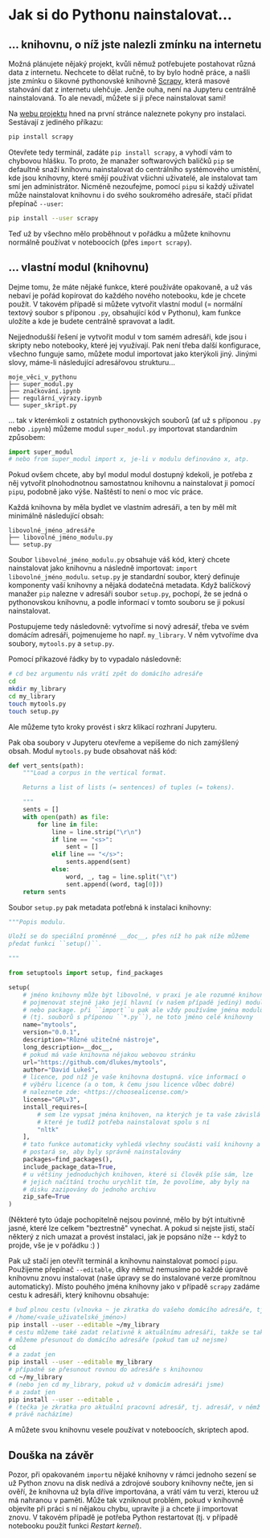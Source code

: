 # Jak si do Pythonu nainstalovat...

## ... knihovnu, o níž jste nalezli zmínku na internetu

Možná plánujete nějaký projekt, kvůli němuž potřebujete postahovat různá data z
internetu. Nechcete to dělat ručně, to by bylo hodně práce, a našli jste zmínku
o šikovné pythonovské knihovně [Scrapy](https://scrapy.org/), která masové
stahování dat z internetu ulehčuje. Jenže ouha, není na Jupyteru centrálně
nainstalovaná. To ale nevadí, můžete si ji přece nainstalovat sami!

Na [webu projektu](https://scrapy.org/) hned na první stránce naleznete pokyny
pro instalaci. Sestávají z jediného příkazu:

```sh
pip install scrapy
```

Otevřete tedy terminál, zadáte `pip install scrapy`, a vyhodí vám to chybovou
hlášku. To proto, že manažer softwarových balíčků `pip` se defaultně snaží
knihovnu nainstalovat do centrálního systémového umístění, kde jsou knihovny,
které smějí používat všichni uživatelé, ale instalovat tam smí jen
administrátor. Nicméně nezoufejme, pomocí `pip`u si každý uživatel může
nainstalovat knihovnu i do svého soukromého adresáře, stačí přidat přepínač
`--user`:

```sh
pip install --user scrapy
```

Teď už by všechno mělo proběhnout v pořádku a můžete knihovnu normálně používat
v noteboocích (přes `import scrapy`).

## ... vlastní modul (knihovnu)

Dejme tomu, že máte nějaké funkce, které používáte opakovaně, a už vás nebaví
je pořád kopírovat do každého nového notebooku, kde je chcete použít. V takovém
případě si můžete vytvořit vlastní modul (= normální textový soubor s příponou
`.py`, obsahující kód v Pythonu), kam funkce uložíte a kde je budete centrálně
spravovat a ladit.

Nejjednodušší řešení je vytvořit modul v tom samém adresáři, kde jsou i skripty
nebo notebooky, které jej využívají. Pak není třeba další konfigurace, všechno
funguje samo, můžete modul importovat jako kterýkoli jiný. Jinými slovy,
máme-li následující adresářovou strukturu...

```
moje_věci_v_pythonu
├── super_modul.py
├── značkování.ipynb
├── regulární_výrazy.ipynb
└── super_skript.py
```

... tak v kterémkoli z ostatních pythonovských souborů (ať už s příponou `.py`
nebo `.ipynb`) můžeme modul `super_modul.py` importovat standardním způsobem:

```python
import super_modul
# nebo from super_modul import x, je-li v modulu definováno x, atp.
```

Pokud ovšem chcete, aby byl modul modul dostupný kdekoli, je potřeba z něj
vytvořit plnohodnotnou samostatnou knihovnu a nainstalovat ji pomocí `pip`u,
podobně jako výše. Naštěstí to není o moc víc práce.

Každá knihovna by měla bydlet ve vlastním adresáři, a ten by měl mít minimálně
následující obsah:

```
libovolné_jméno_adresáře
├── libovolné_jméno_modulu.py
└── setup.py
```

Soubor `libovolné_jméno_modulu.py` obsahuje váš kód, který chcete nainstalovat
jako knihovnu a následně importovat: `import libovolné_jméno_modulu`.
`setup.py` je standardní soubor, který definuje komponenty vaší knihovny a
nějaká dodatečná metadata. Když balíčkový manažer `pip` nalezne v adresáři
soubor `setup.py`, pochopí, že se jedná o pythonovskou knihovnu, a podle
informací v tomto souboru se ji pokusí nainstalovat.

Postupujeme tedy následovně: vytvoříme si nový adresář, třeba ve svém domácím
adresáři, pojmenujeme ho např. `my_library`. V něm vytvoříme dva soubory,
`mytools.py` a `setup.py`.

Pomocí příkazové řádky by to vypadalo následovně:

```sh
# cd bez argumentu nás vrátí zpět do domácího adresáře
cd
mkdir my_library
cd my_library
touch mytools.py
touch setup.py
```

Ale můžeme tyto kroky provést i skrz klikací rozhraní Jupyteru.

Pak oba soubory v Jupyteru otevřeme a vepíšeme do nich zamýšlený obsah. Modul
`mytools.py` bude obsahovat náš kód:

```python
def vert_sents(path):
    """Load a corpus in the vertical format.

    Returns a list of lists (= sentences) of tuples (= tokens).

    """
    sents = []
    with open(path) as file:
        for line in file:
            line = line.strip("\r\n")
            if line == "<s>":
                sent = []
            elif line == "</s>":
                sents.append(sent)
            else:
                word, _, tag = line.split("\t")
                sent.append((word, tag[0]))
    return sents
```

Soubor `setup.py` pak metadata potřebná k instalaci knihovny:

```python
"""Popis modulu.

Uloží se do speciální proměnné __doc__, přes níž ho pak níže můžeme
předat funkci ``setup()``.

"""

from setuptools import setup, find_packages

setup(
    # jméno knihovny může být libovolné, v praxi je ale rozumné knihovnu
    # pojmenovat stejně jako její hlavní (v našem případě jediný) modul
    # nebo package. při ``import``u pak ale vždy používáme jména modulů
    # (tj. souborů s příponou ``*.py``), ne toto jméno celé knihovny
    name="mytools",
    version="0.0.1",
    description="Různé užitečné nástroje",
    long_description=__doc__,
    # pokud má vaše knihovna nějakou webovou stránku
    url="https://github.com/dlukes/mytools",
    author="David Lukeš",
    # licence, pod níž je vaše knihovna dostupná. více informací o
    # výběru licence (a o tom, k čemu jsou licence vůbec dobré)
    # naleznete zde: <https://choosealicense.com/>
    license="GPLv3",
    install_requires=[
        # sem lze vypsat jména knihoven, na kterých je ta vaše závislá a
        # které je tudíž potřeba nainstalovat spolu s ní
        "nltk"
    ],
    # tato funkce automaticky vyhledá všechny součásti vaší knihovny a
    # postará se, aby byly správně nainstalovány
    packages=find_packages(),
    include_package_data=True,
    # u většiny jednoduchých knihoven, které si člověk píše sám, lze
    # jejich načítání trochu urychlit tím, že povolíme, aby byly na
    # disku zazipovány do jednoho archivu
    zip_safe=True
)
```

(Některé tyto údaje pochopitelně nejsou povinné, mělo by být intuitivně jasné,
které lze celkem "beztrestně" vynechat. A pokud si nejste jisti, stačí některý
z nich umazat a provést instalaci, jak je popsáno níže -- když to projde, vše
je v pořádku :) )

Pak už stačí jen otevřít terminál a knihovnu nainstalovat pomocí `pip`u.
Použijeme přepínač `--editable`, díky němuž nemusíme po každé úpravě knihovnu
znovu instalovat (naše úpravy se do instalované verze promítnou automaticky).
Místo pouhého jména knihovny jako v případě `scrapy` zadáme cestu k adresáři,
který knihovnu obsahuje:

```sh
# buď plnou cestu (vlnovka ~ je zkratka do vašeho domácího adresáře, tj.
# /home/<vaše_uživatelské_jméno>)
pip install --user --editable ~/my_library
# cestu můžeme také zadat relativně k aktuálnímu adresáři, takže se taky
# můžeme přesunout do domácího adresáře (pokud tam už nejsme)
cd
# a zadat jen
pip install --user --editable my_library
# případně se přesunout rovnou do adresáře s knihovnou
cd ~/my_library
# (nebo jen cd my_library, pokud už v domácím adresáři jsme)
# a zadat jen
pip install --user --editable .
# (tečka je zkratka pro aktuální pracovní adresář, tj. adresář, v němž se
# právě nacházíme)
```

A můžete svou knihovnu vesele používat v noteboocích, skriptech apod.

## Douška na závěr

Pozor, při opakovaném `import`u nějaké knihovny v rámci jednoho sezení se už
Python znovu na disk nedívá a zdrojové soubory knihovny nečte, jen si ověří, že
knihovna už byla dříve importována, a vrátí vám tu verzi, kterou už má nahranou
v paměti. Může tak vzniknout problém, pokud v knihovně objevíte při práci s ní
nějakou chybu, upravíte ji a chcete ji importovat znovu. V takovém případě je
potřeba Python restartovat (tj. v případě notebooku použít funkci *Restart
kernel*).
